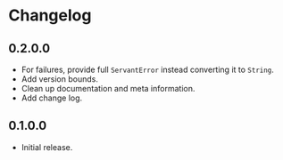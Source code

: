 # Changelog

## 0.2.0.0

  * For failures, provide full `ServantError` instead converting it to `String`.
  * Add version bounds.
  * Clean up documentation and meta information.
  * Add change log.

## 0.1.0.0

  * Initial release.